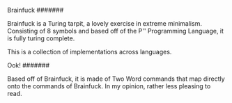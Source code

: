 Brainfuck
#######

Brainfuck is a Turing tarpit, a lovely exercise in extreme minimalism.
Consisting of 8 symbols and based off of the P'' Programming Language, it is fully turing complete.

This is a collection of implementations across languages.


Ook!
#######

Based off of Brainfuck, it is made of Two Word commands that map directly onto the commands of Brainfuck.
In my opinion, rather less pleasing to read.
